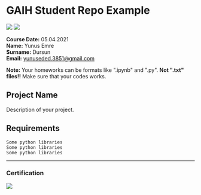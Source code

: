 # GAIH Student Repo Example
![](img/newlogo.png)
![](img/TopLearnerCertificate.png)

**Course Date:** 05.04.2021  
**Name:** Yunus Emre  
**Surname:** Dursun  
**Email:** yunuseded.3851@gmail.com  

**Note:** Your homeworks can be formats like ".ipynb" and ".py". **Not ".txt" files!!** Make sure that your codes works.  

## Project Name
Description of your project.

## Requirements
```
Some python libraries
Some python libraries
Some python libraries
```
---

### Certification
![](img/TopLearnerCertificate.png)

